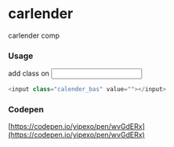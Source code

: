 # carlender
carlender comp

### Usage
add class on <input>

```typescript
<input class="calender_bas" value=""></input>
```

### Codepen
[https://codepen.io/yipexo/pen/wvGdERx](https://codepen.io/yipexo/pen/wvGdERx)
